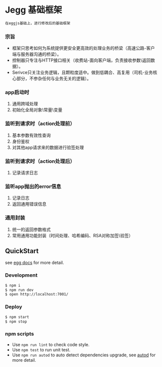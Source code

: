 # Jegg 基础框架
```bash
在eggjs基础上，进行修改后的基础框架
```

### 宗旨
 - 框架只思考如何为系统提供更安全更高效的处理业务的桥梁（高速公路-客户端与服务器沟通的桥梁）。    
 - 控制器只专注与HTTP接口相关（收费站-面向客户端，负责接收参数\返回数据）。
 - Serivce只关注业务逻辑，且颗粒度适中。做到低耦合、高复用（司机-业务核心部分，不参杂任何与业务无关的逻辑）。

### app启动时
1. 通用跨域处理
2. 初始化全局对象\常量\变量

### 监听到请求时（action处理前）
1. 基本参数有效性查询
2. 身份鉴权
3. 对其他app请求来的数据进行验签处理

### 监听到请求时（action处理后）
1. 记录请求日志

### 监听app抛出的error信息
1. 记录日志
2. 返回通用错误信息

### 通用封装
1. 统一的返回参数格式
2. 常用通用功能封装（时间处理、哈希编码、RSA对称加签\验签）

## QuickStart

<!-- add docs here for user -->

see [egg docs][egg] for more detail.

### Development

```bash
$ npm i
$ npm run dev
$ open http://localhost:7001/
```

### Deploy

```bash
$ npm start
$ npm stop
```

### npm scripts

- Use `npm run lint` to check code style.
- Use `npm test` to run unit test.
- Use `npm run autod` to auto detect dependencies upgrade, see [autod](https://www.npmjs.com/package/autod) for more detail.


[egg]: https://eggjs.org